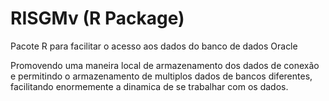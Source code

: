 # RISGMv (R Package)

Pacote R para facilitar o acesso aos dados do banco de dados Oracle

Promovendo uma maneira local de armazenamento dos dados de conexão e permitindo o armazenamento de multiplos dados de bancos diferentes, facilitando enormemente a dinamica de se trabalhar com os dados.


